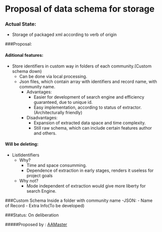 Proposal of data schema for storage
====================================

### Actual State:
- Storage of packaged xml according to verb of origin

###Proposal:
#### Aditional features:
- Store identifiers in custom way in folders of each community.(Custom schema down)
    - Can be done via local processing.
    - Json files, which contain array with identifiers and record name, with community name.
        - Advantages:
            - Easier for development of search engine and efficiency guaranteed, due to unique id.
            - Easy implementation, according to status of extractor.(Architecturally friendly)
        - Disadvantages:
            - Expansion of extracted data space and time complexity.
            - Still raw schema, which can include certain features author and others.

#### Will be deleting:
- ListIdentifiers
    - Why?
        - Time and space consumming.
        - Dependence of extraction in early stages, renders it useless for project goals
    - Why not?
        - Mode independent of extraction would give more liberty for search Engine.

###Custom Schema
Inside a folder with community name
-JSON:
    - Name of Record
    - Extra Info(To be developed)

###Status: On deliberation

#####Proposed by : [AAMaster](https://github.com/AAMaster)
